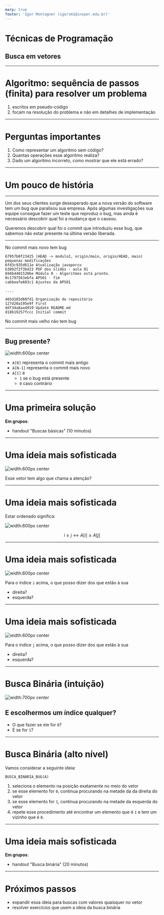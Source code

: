 ```yaml
---
marp: true
footer: 'Igor Montagner (igorsm1@insper.edu.br)'
---
```


# Técnicas de Programação

## Busca em vetores

------

# Algoritmo: sequência de passos (finita) para resolver um problema

1. escritos em pseudo-código 
2. focam na resolução do problema e não em detalhes de implementação

------------

# Perguntas importantes

1. Como representar um algoritmo sem código?
2. Quantas operações esse algoritmo realiza?
3. Dado um algoritmo incorreto, como mostrar que ele está errado?

---------

# Um pouco de história

<!--15 min-->

---------

Um dos seus clientes surge desesperado que a nova versão do software tem um bug que paralisou sua empresa. Após algumas investigações sua equipe consegue fazer um teste que reproduz o bug, mas ainda é necessário descobrir qual foi a mudança que o causou.

Queremos descobrir qual foi o commit que introduziu esse bug, que sabemos não estar presente na última versão liberada.

--------

No commit mais novo tem bug

```
67957b0f23425 (HEAD -> modulo2, origin/main, origin/HEAD, main) pequenas modificações
6fd3c935d611e Atualização javaporco
b3892f2f3bd23 PDF dos slides - aula 01
694b44015206e Módulo 0 - Algoritmos está pronto.
0c1797563ebfa APS01 - fim
cabbeafe683c1 Ajustes da APS01

....

465d185d60fd1 Organização do repositório
127d20a195e9f First
ddf34a8aa4919 Update README.md
d18b19257fccc Initial commit
```

No commit mais velho não tem bug

-----------

## Bug presente?

![width:600px center](array-bug-1.png)

- `A[0]` representa o commit mais antigo
- `A[N-1]` representa o commit mais novo
- `A[I]` é
    - `1` se o bug está presente
    - `0` caso contrário

--------

# Uma primeira solução

**Em grupos**:

- handout "Buscas básicas" (10 minutos)

<!--5 minutos + 10 de discussão-->

--------

# Uma ideia mais sofisticada

![width:600px center](array-bug-1.png)

Esse vetor tem algo que chama a atenção?

<!--30 min + 15 de discussão-->

---------

# Uma ideia mais sofisticada

Estar ordenado significa:

![width:600px center](array-bug-2.png)

$$i \geq j \leftrightarrow A[i] \geq A[j]$$

--------

# Uma ideia mais sofisticada

![width:600px center](array-bug-2.png)

Para o índice `i` acima, o que posso dizer dos que estão à sua

- direita?
- esquerda?

--------

# Uma ideia mais sofisticada

![width:600px center](array-bug-2.png)

Para o índice `j` acima, o que posso dizer dos que estão à sua

- direita?
- esquerda?

----------

# Busca Binária (intuição)

![width:700px center](array-bug-3.png)

## E escolhermos um índice qualquer?

- O que fazer se ele for `0`?
- E se for `1`?

---

# Busca Binária (alto nível)

Vamos considerar a seguinte ideia:

`BUSCA_BINARIA_BUG(A)`

1. seleciona o elemento na posição exatamente no meio do vetor
2. se esse elemento for `0`, continua procurando na metade da da direita do vetor
3. se esse elemento for `1`, continua procurando na metade da esquerda do vetor
4. repete esse procedimento até encontrar um elemento que é `1` e tem um vizinho que é `0`.

------------

# Uma ideia mais sofisticada

**Em grupos**:

- handout "Busca binária" (20 minutos)

------------

# Próximos passos

<!--Fechamento 5 min-->

- expandir essa ideia para buscas com valores quaisquer no vetor
- resolver exercícios que usem a ideia da busca binária
